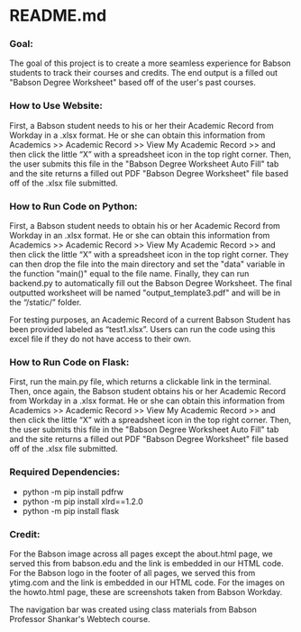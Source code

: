 # README.md
### Goal:

The goal of this project is to create a more seamless experience for Babson students to track their courses and credits. The end output is a filled out "Babson Degree Worksheet" based off of the user's past courses.

### How to Use Website:

First, a Babson student needs to his or her their Academic Record from Workday in a .xlsx format. He or she can obtain this information from Academics >> Academic Record >> View My Academic Record >> and then click the little “X” with a spreadsheet icon in the top right corner. Then, the user submits this file in the "Babson Degree Worksheet Auto Fill" tab and the site returns a filled out PDF "Babson Degree Worksheet" file based off of the .xlsx file submitted.

### How to Run Code on Python:

First, a Babson student needs to obtain his or her Academic Record from Workday in an .xlsx format. He or she can obtain this information from Academics >> Academic Record >> View My Academic Record >> and then click the little “X” with a spreadsheet icon in the top right corner. They can then drop the file into the main directory and set the "data" variable in the function "main()" equal to the file name. Finally, they can run backend.py to automatically fill out the Babson Degree Worksheet. The final outputted worksheet will be named "output_template3.pdf" and will be in the “/static/” folder. 

For testing purposes, an Academic Record of a current Babson Student has been provided labeled as “test1.xlsx”. Users can run the code using this excel file if they do not have access to their own.

### How to Run Code on Flask:
First, run the main.py file, which returns a clickable link in the terminal. Then, once again, the Babson student obtains his or her Academic Record from Workday in a .xlsx format. He or she can obtain this information from Academics >> Academic Record >> View My Academic Record >> and then click the little “X” with a spreadsheet icon in the top right corner. Then, the user submits this file in the "Babson Degree Worksheet Auto Fill" tab and the site returns a filled out PDF "Babson Degree Worksheet" file based off of the .xlsx file submitted.

### Required Dependencies:
* python -m pip install pdfrw
* python -m pip install xlrd==1.2.0
* python -m pip install flask 

### Credit:
For the Babson image across all pages except the about.html page, we served this from babson.edu and the link is embedded in our HTML code. For the Babson logo in the footer of all pages, we served this from ytimg.com and the link is embedded in our HTML code. For the images on the howto.html page, these are screenshots taken from Babson Workday.

The navigation bar was created using class materials from Babson Professor Shankar's Webtech course.
